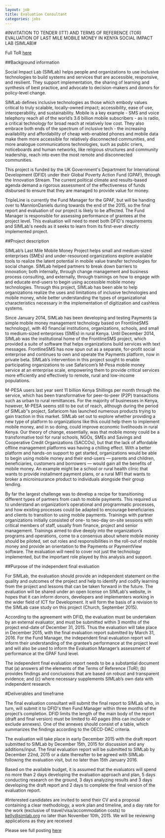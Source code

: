 ```yaml
---
layout: job
title: Evaluation Consultant
categories: jobs
---
```

#INVITATION TO TENDER (ITT) AND TERMS OF REFERENCE (TOR)                 EVALUATION OF LAST MILE MOBILE MONEY IN KENYA                               SOCIAL IMPACT LAB (SIMLAB)#

Full ToR [here](/files/SIMLab_Evaluation_ITT_TOR.pdf)

##Background information

Social Impact Lab (SIMLab) helps people and organizations to use inclusive technologies to build systems and services that are accessible, responsive, and resilient. They support implementation, the sharing of learning and synthesis of best practice, and advocate to decision-makers and donors for policy-level change.

SIMLab defines inclusive technologies as those which embody values critical to truly scalable, locally-owned impact; accessibility, ease of use, interoperability, and sustainability. Mobile is a key example - SMS and voice telephony reach all of the world’s 3.6 billion mobile subscribers - as is radio, a critical technology for broad reach at relatively low cost. They also embrace both ends of the spectrum of inclusive tech - the increasing availability and affordability of cheap web-enabled phones and mobile data make them more accessible for relatively disconnected communities, and more analogue communications technologies, such as public criers, noticeboards and human networks, like religious structures and community leadership, reach into even the most remote and disconnected communities.  

This project is funded by the UK Government's Department for International Development (DFID) under their Global Poverty Action Fund (GPAF), through the Innovation Stream. The current political climate and results-based agenda demand a rigorous assessment of the effectiveness of funds disbursed to ensure that they are managed to provide value for money.

TripleLine is currently the Fund Manager for the GPAF, but will be handing over to MannionDaniels during towards the end of the 2015, so the final report and evaluation of our project is likely to be affected. The Fund Manager is responsible for assessing performance of grantees at the project level. This evaluation will need to meet both DFID's requirements and SIMLab's needs as it seeks to learn from its first-ever directly implemented project.

##Project description

SIMLab’s Last Mile Mobile Money Project helps small and medium-sized enterprises (SMEs) and under-resourced organizations explore available tools to realize the latent potential in mobile value transfer technologies for social change. SIMLab helped partners to break down barriers to innovation; both internally, through change management and business process consulting, and externally, through trainings on how to engage with and educate end-users to begin using accessible mobile money technologies. Through this project, SIMLab has been able to help organizations realize the uses and limitations of inclusive technologies and mobile money, while better understanding the types of organizational characteristics necessary in the implementation of digitization and cashless systems.

Since January 2014, SIMLab has been developing and testing Payments (a simple mobile money management technology based on FrontlineSMS technology), with 40 financial institutions, organizations, schools, and small to medium-sized enterprises (SMEs) in rural Kenya. Until December 2014, SIMLab was the institutional home of the FrontlineSMS project, which provided a suite of software that helps organizations build services with text messages. FrontlineSMS has now spun out as a separate, for-profit social enterprise and continues to own and operate the Payments platform, now in private beta. SIMLab’s intervention in this project sought to enable participating organizations to use Safaricom’s M-Pesa mobile money service at an enterprise scale, empowering them to provide critical services more efficiently and effectively to remote, rural and low-income populations.

M-PESA users last year sent 11 billion Kenya Shillings per month through the service, which has been transformative for peer-to-peer (P2P) transactions such as urban to rural remittances. For the majority of businesses in Kenya, however, M-PESA seems still to be out of reach, although during the period of SIMLab’’s project, Safaricom has launched numerous products trying to gain traction in this market. SIMLab set out to explore whether providing a new type of platform to organizations like this could help them to implement mobile money, and in so doing, could improve economic livelihoods in rural Kenya. Our theory of change, essentially, was that mobile money could be a transformative tool for rural schools, NGOs, SMEs and Savings and Cooperative Credit Organizations (SACCOs), but that the lack of affordable offline management platforms was having a chilling effect. With a better platform and hands-on support to get started, organizations would be able to begin using mobile money and their end-users –– parents and children, beneficiaries, customers and borrowers –– would gain all the benefits of mobile money. An example might be a school or rural health clinic that wants to provide installment payment plans, or a rural MFI that wants to broker a microinsurance product to individuals alongside their group lending.

By far the largest challenge was to develop a recipe for transitioning different types of partners from cash to mobile payments. This required us to understand an organization’s operational and programmatic processes, and how existing processes could be adapted to encourage beneficiaries and clients to transition to using mobile payments. Trainings with partner organizations initially consisted of one- to two-day on-site sessions with critical members of staff, usually from finance, project and senior management. Trainings aimed to dive deeply into the organization’s programs and operations, come to a consensus about where mobile money should be piloted, set out roles and responsibilities in the roll-out of mobile money and provide an orientation to the Payments or PaymentView software. The evaluation will need to cover not just the technology implemented, but the important role played by this analysis and support.

##Purpose of the independent final evaluation

For SIMLab, the evaluation should provide an independent statement on the quality and outcomes of the project and help to identify and codify learning from the project and lessons that can be taken forward in the future. The evaluation will be shared under an open license on SIMLab's website, in hopes that it can inform donors, developers and implementers working in the wider field of ICT for Development. It will form the basis of a revision to the SIMLab case study on this project (Church, September 2015).

According to the agreement with DFID, the evaluation must be undertaken by an external evaluator, and must be submitted within 3 months of the project end-date of December 31, 2015. Thus the evaluation will take place in December 2015, with the final evaluation report submitted by March 31, 2016. For the Fund Manager, the independent final evaluation report will inform their understanding of the grantee’s performance at the project level and will also be used to inform the Evaluation Manager’s assessment of performance at the GPAF fund level.

The independent final evaluation report needs to be a substantial document that (a) answers all the elements of the Terms of Reference (ToR); (b) provides findings and conclusions that are based on robust and transparent evidence; and (c) where necessary supplements SIMLab’s own data with independent research.

#Deliverables and timeframe

The final evaluation consultant will submit the final report to SIMLab who, in turn, will submit it to DFID's then Fund Manager within three months of the project’s completion. DFID limits the length of the main body of the report (draft and final version) must be limited to 40 pages (this can include or exclude annexes). One of the annexes should consist of a table, which summarizes the findings according to the OECD-DAC criteria.

The evaluation will take place in early December 2015 with the draft report submitted to SIMLab by December 15th, 2015 for discussion and any additions/input. The final evaluation report will be submitted to SIMLab by December 22nd, 2015 or a date thereafter to be agreed with SIMLab following the evaluation visit, but no later than 15th January 2016.

Based on the available budget, it is assumed that the evaluators will spend no more than 2 days developing the evaluation approach and plan, 5 days conducting research on the ground, 3 days analyzing results and 3 days developing the draft report and 2 days to complete the final version of the evaluation report.

#Interested candidates are invited to send their CV and a proposal containing a clear methodology, a work plan and timeline, and a day rate for the work (exclusive of travel/visa/accommodation costs) to kelly@simlab.org no later than November 10th, 2015. We will be reviewing applications as they are received

Please see full posting [here](/files/SIMLab_Evaluation_ITT_TOR.pdf)

